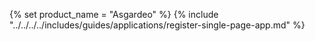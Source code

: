 {% set product_name = "Asgardeo" %}
{% include "../../../../includes/guides/applications/register-single-page-app.md" %}